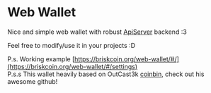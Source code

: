 #  Web Wallet
Nice and simple web wallet with robust [ApiServer](https://github.com/briskcoin-project/ApiServer) backend :3

Feel free to modify/use it in your projects :D

P.s. Working example [https://briskcoin.org/web-wallet/#/](https://briskcoin.org/web-wallet/#/settings)  
P.s.s This wallet heavily based on OutCast3k [coinbin](http://github.com/OutCast3k/coinbin), check out his awesome github!
